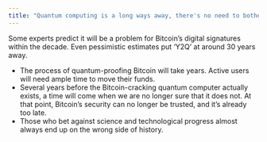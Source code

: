 ```yaml
---
title: "Quantum computing is a long ways away, there's no need to bother"
---
```


Some experts predict it will be a problem for Bitcoin’s digital signatures within the decade. Even pessimistic estimates put ‘Y2Q’ at around 30 years away.

- The process of quantum-proofing Bitcoin will take years. Active users will need ample time to move their funds.
- Several years before the Bitcoin-cracking quantum computer actually exists, a time will come when we are no longer sure that it does not. At that point, Bitcoin’s security can no longer be trusted, and it’s already too late.
- Those who bet against science and technological progress almost always end up on the wrong side of history.